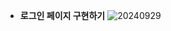 - **로그인 페이지 구현하기**
  ![20240929](https://github.com/user-attachments/assets/91163fce-40f1-4699-9662-ba0fa9f277cc)
